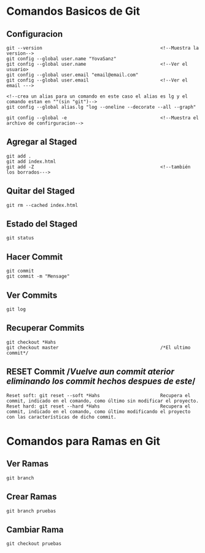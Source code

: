 # Comandos Basicos de Git

## Configuracion
    git --version                                           <!--Muestra la version-->
    git config --global user.name "YovaSanz"
    git config --global user.name                           <!--Ver el usuario>
    git config --global user.email "email@email.com"
    git config --global user.email                          <!--Ver el email --->

    <!--crea un alias para un comando en este caso el alias es lg y el comando estan en ""(sin "git")-->
    git config --global alias.lg "log --oneline --decorate --all --graph"

    git config --global -e                                  <!--Muestra el archivo de confirguracion-->

## Agregar al Staged
    git add .
    git add index.html
    git add -Z                                              <!--también los borrados--->

## Quitar del Staged
    git rm --cached index.html

## Estado del Staged
    git status

## Hacer Commit
    git commit
    git commit -m "Mensage"

## Ver Commits
    git log

## Recuperar Commits
    git checkout *Hahs
    git checkout master                                     /*El ultimo commit*/

## RESET Commit         /*Vuelve aun commit aterior eliminando los commit hechos despues de este*/
    Reset soft: git reset --soft *Hahs                      Recupera el commit, indicado en el comando, como último sin modificar el proyecto.
    Reset hard: git reset --hard *Hahs                      Recupera el commit, indicado en el comando, como último modificando el proyecto con las características de dicho commit.


# Comandos para Ramas en Git

## Ver Ramas
    git branch

## Crear Ramas
    git branch pruebas

## Cambiar Rama
    git checkout pruebas